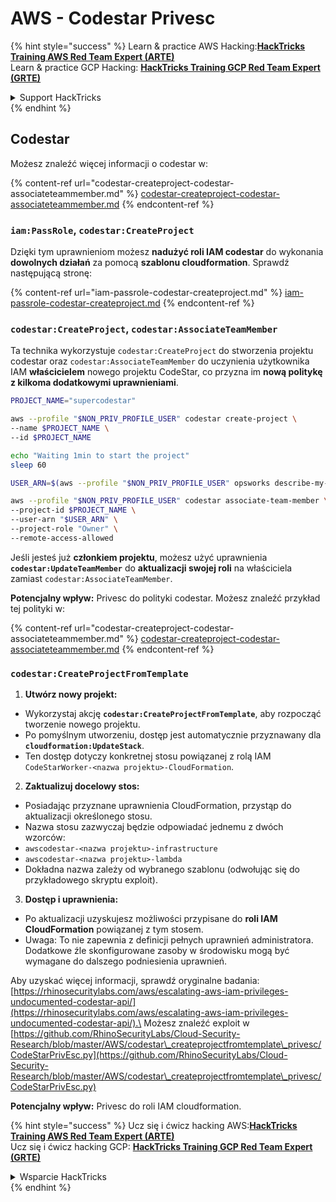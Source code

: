 # AWS - Codestar Privesc

{% hint style="success" %}
Learn & practice AWS Hacking:<img src="../../../../.gitbook/assets/image (1).png" alt="" data-size="line">[**HackTricks Training AWS Red Team Expert (ARTE)**](https://training.hacktricks.xyz/courses/arte)<img src="../../../../.gitbook/assets/image (1).png" alt="" data-size="line">\
Learn & practice GCP Hacking: <img src="../../../../.gitbook/assets/image (2).png" alt="" data-size="line">[**HackTricks Training GCP Red Team Expert (GRTE)**<img src="../../../../.gitbook/assets/image (2).png" alt="" data-size="line">](https://training.hacktricks.xyz/courses/grte)

<details>

<summary>Support HackTricks</summary>

* Check the [**subscription plans**](https://github.com/sponsors/carlospolop)!
* **Join the** 💬 [**Discord group**](https://discord.gg/hRep4RUj7f) or the [**telegram group**](https://t.me/peass) or **follow** us on **Twitter** 🐦 [**@hacktricks\_live**](https://twitter.com/hacktricks\_live)**.**
* **Share hacking tricks by submitting PRs to the** [**HackTricks**](https://github.com/carlospolop/hacktricks) and [**HackTricks Cloud**](https://github.com/carlospolop/hacktricks-cloud) github repos.

</details>
{% endhint %}

## Codestar

Możesz znaleźć więcej informacji o codestar w:

{% content-ref url="codestar-createproject-codestar-associateteammember.md" %}
[codestar-createproject-codestar-associateteammember.md](codestar-createproject-codestar-associateteammember.md)
{% endcontent-ref %}

### `iam:PassRole`, `codestar:CreateProject`

Dzięki tym uprawnieniom możesz **nadużyć roli IAM codestar** do wykonania **dowolnych działań** za pomocą **szablonu cloudformation**. Sprawdź następującą stronę:

{% content-ref url="iam-passrole-codestar-createproject.md" %}
[iam-passrole-codestar-createproject.md](iam-passrole-codestar-createproject.md)
{% endcontent-ref %}

### `codestar:CreateProject`, `codestar:AssociateTeamMember`

Ta technika wykorzystuje `codestar:CreateProject` do stworzenia projektu codestar oraz `codestar:AssociateTeamMember` do uczynienia użytkownika IAM **właścicielem** nowego projektu CodeStar, co przyzna im **nową politykę z kilkoma dodatkowymi uprawnieniami**.
```bash
PROJECT_NAME="supercodestar"

aws --profile "$NON_PRIV_PROFILE_USER" codestar create-project \
--name $PROJECT_NAME \
--id $PROJECT_NAME

echo "Waiting 1min to start the project"
sleep 60

USER_ARN=$(aws --profile "$NON_PRIV_PROFILE_USER" opsworks describe-my-user-profile | jq .UserProfile.IamUserArn | tr -d '"')

aws --profile "$NON_PRIV_PROFILE_USER" codestar associate-team-member \
--project-id $PROJECT_NAME \
--user-arn "$USER_ARN" \
--project-role "Owner" \
--remote-access-allowed
```
Jeśli jesteś już **członkiem projektu**, możesz użyć uprawnienia **`codestar:UpdateTeamMember`** do **aktualizacji swojej roli** na właściciela zamiast `codestar:AssociateTeamMember`.

**Potencjalny wpływ:** Privesc do polityki codestar. Możesz znaleźć przykład tej polityki w:

{% content-ref url="codestar-createproject-codestar-associateteammember.md" %}
[codestar-createproject-codestar-associateteammember.md](codestar-createproject-codestar-associateteammember.md)
{% endcontent-ref %}

### `codestar:CreateProjectFromTemplate`

1. **Utwórz nowy projekt:**
* Wykorzystaj akcję **`codestar:CreateProjectFromTemplate`**, aby rozpocząć tworzenie nowego projektu.
* Po pomyślnym utworzeniu, dostęp jest automatycznie przyznawany dla **`cloudformation:UpdateStack`**.
* Ten dostęp dotyczy konkretnej stosu powiązanej z rolą IAM `CodeStarWorker-<nazwa projektu>-CloudFormation`.
2. **Zaktualizuj docelowy stos:**
* Posiadając przyznane uprawnienia CloudFormation, przystąp do aktualizacji określonego stosu.
* Nazwa stosu zazwyczaj będzie odpowiadać jednemu z dwóch wzorców:
* `awscodestar-<nazwa projektu>-infrastructure`
* `awscodestar-<nazwa projektu>-lambda`
* Dokładna nazwa zależy od wybranego szablonu (odwołując się do przykładowego skryptu exploit).
3. **Dostęp i uprawnienia:**
* Po aktualizacji uzyskujesz możliwości przypisane do **roli IAM CloudFormation** powiązanej z tym stosem.
* Uwaga: To nie zapewnia z definicji pełnych uprawnień administratora. Dodatkowe źle skonfigurowane zasoby w środowisku mogą być wymagane do dalszego podniesienia uprawnień.

Aby uzyskać więcej informacji, sprawdź oryginalne badania: [https://rhinosecuritylabs.com/aws/escalating-aws-iam-privileges-undocumented-codestar-api/](https://rhinosecuritylabs.com/aws/escalating-aws-iam-privileges-undocumented-codestar-api/).\
Możesz znaleźć exploit w [https://github.com/RhinoSecurityLabs/Cloud-Security-Research/blob/master/AWS/codestar\_createprojectfromtemplate\_privesc/CodeStarPrivEsc.py](https://github.com/RhinoSecurityLabs/Cloud-Security-Research/blob/master/AWS/codestar\_createprojectfromtemplate\_privesc/CodeStarPrivEsc.py)

**Potencjalny wpływ:** Privesc do roli IAM cloudformation.

{% hint style="success" %}
Ucz się i ćwicz hacking AWS:<img src="../../../../.gitbook/assets/image (1).png" alt="" data-size="line">[**HackTricks Training AWS Red Team Expert (ARTE)**](https://training.hacktricks.xyz/courses/arte)<img src="../../../../.gitbook/assets/image (1).png" alt="" data-size="line">\
Ucz się i ćwicz hacking GCP: <img src="../../../../.gitbook/assets/image (2).png" alt="" data-size="line">[**HackTricks Training GCP Red Team Expert (GRTE)**<img src="../../../../.gitbook/assets/image (2).png" alt="" data-size="line">](https://training.hacktricks.xyz/courses/grte)

<details>

<summary>Wsparcie HackTricks</summary>

* Sprawdź [**plany subskrypcyjne**](https://github.com/sponsors/carlospolop)!
* **Dołącz do** 💬 [**grupy Discord**](https://discord.gg/hRep4RUj7f) lub [**grupy telegram**](https://t.me/peass) lub **śledź** nas na **Twitterze** 🐦 [**@hacktricks\_live**](https://twitter.com/hacktricks\_live)**.**
* **Dziel się trikami hackingowymi, przesyłając PR-y do** [**HackTricks**](https://github.com/carlospolop/hacktricks) i [**HackTricks Cloud**](https://github.com/carlospolop/hacktricks-cloud) repozytoriów github.

</details>
{% endhint %}
